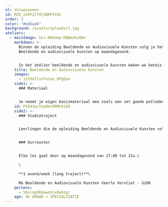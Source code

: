 ```yaml
---
nl: Volwassenen
id: MZX_sUXF2lTVC30HPIt6V
order: 3
color: "#edbaa6"
background: /assets/uploads/1.jpg
ateliers:
  - mainImage: hLs-N0Edep-DQWeoEzQHv
    markdown: >-
      Binnen de opleiding Beeldende en Audiovisuele Kunsten volg je het vak
      Beeldende en audiovisuele kunsten op maandagavond.


      In het atelier beeldende en audiovisuele kunsten maken we kennis met verschillende technieken en disciplines zoals tekenkunst, (analoge en digitale) fotografie, boekbinden, schilderkunst, zeefdruk, grafisch ontwerp, illustratie, collage, (animatie-)film, grafiekkunst enzovoort... Deze opleiding is ideaal als je wil starten in een beeldende opleiding maar kan je niet kiezen tussen de verschillende disciplines, of als je als beginner de beeldende kunsten verkennen. In het atelier ligt de nadruk op experiment, creatief denken en loslaten en plezier hebben in het creëren en uitproberen. Er is ruimte voor eigen onderzoek en verdieping in technieken en materialen.
    title: Beeldende en Audiovisuele Kunsten
    images:
      - 1ztXeTlxxYuimz_6PgQue
    side1: >-
      ### Materiaal


      Je neemt je eigen basismateriaal mee zoals een set goede potloden, een eigen schetsboek, enkele goede penselen, een kneedgom, oost-indische inkt, een vodje en een schort. Het materiaal voor bijzondere technieken zoals etsen, lino, zeefdruk... wordt voorzien door de academie.
    id: PVG42qcToyKmr8RMt4i6D
    side2: >-
      ### Studietraject


      Leerlingen die de opleiding Beeldende en Audiovisuele Kunsten volgen, volgen een traject van 1 avond/week (lang traject, 10 jaar).


      ### Uurrooster


      Elke les gaat door op maandagavond van 17:40 tot 21u.\

      \

      **1 avond/week (lang traject)**\

      Ma Beeldende en Audiovisuele Kunsten Veerle Vervliet - G106
    persons:
      - 56ncog9kbawmtcx0xbzgr
    age: 4E GRAAD + SPECIALISATIE
---
```

